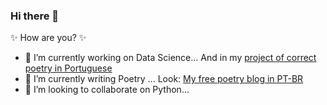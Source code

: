 ### Hi there 👋

✨ How are you? ✨

- 🔭 I’m currently working on Data Science... And in my [project of correct poetry in Portuguese](https://poemassemerros.wordpress.com/)
- 🌱 I’m currently writing Poetry ... Look: [My free poetry blog in PT-BR](https://poesia-fabio-rocha.blogspot.com/)
- 👯 I’m looking to collaborate on Python...
